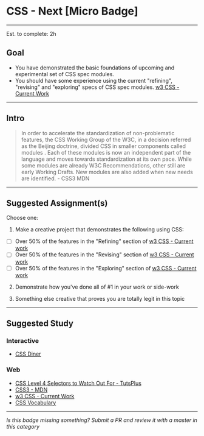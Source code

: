 # CSS - Next [Micro Badge]

-----

Est. to complete: 2h

## Goal
- You have demonstrated the basic foundations of upcoming and experimental set of CSS spec modules.
- You should have some experience using the current "refining", "revising" and "exploring" specs of CSS spec modules. [w3 CSS - Current Work](https://www.w3.org/Style/CSS/current-work)


-----

## Intro

> In order to accelerate the standardization of non-problematic features, the CSS Working Group of the W3C, in a decision referred as the Beijing doctrine, divided CSS in smaller components called modules . Each of these modules is now an independent part of the language and moves towards standardization at its own pace. While some modules are already W3C Recommendations, other still are early Working Drafts. New modules are also added when new needs are identified. - CSS3 MDN


-----


## Suggested Assignment(s)

Choose one:

1) Make a creative project that demonstrates the following using CSS:
- [ ] Over 50% of the features in the "Refining" section of [w3 CSS - Current work](https://www.w3.org/Style/CSS/current-work)
- [ ] Over 50% of the features in the "Revising" section of [w3 CSS - Current work](https://www.w3.org/Style/CSS/current-work)
- [ ] Over 50% of the features in the "Exploring" section of [w3 CSS - Current work](https://www.w3.org/Style/CSS/current-work)

2) Demonstrate how you've done all of #1 in your work or side-work

3) Something else creative that proves you are totally legit in this topic


-----


## Suggested Study

### Interactive

- [CSS Diner](http://flukeout.github.io/)

### Web

- [CSS Level 4 Selectors to Watch Out For - TutsPlus](http://code.tutsplus.com/articles/css-level-4-selectors-to-watch-out-for--cms-23117)
- [CSS3 - MDN](https://developer.mozilla.org/en-US/docs/Web/CSS/CSS3)
- [w3 CSS - Current Work](https://www.w3.org/Style/CSS/current-work)
- [CSS Vocabulary](http://apps.workflower.fi/vocabs/css/en)


-----

  *Is this badge missing something? Submit a PR and review it with a master in this category*
